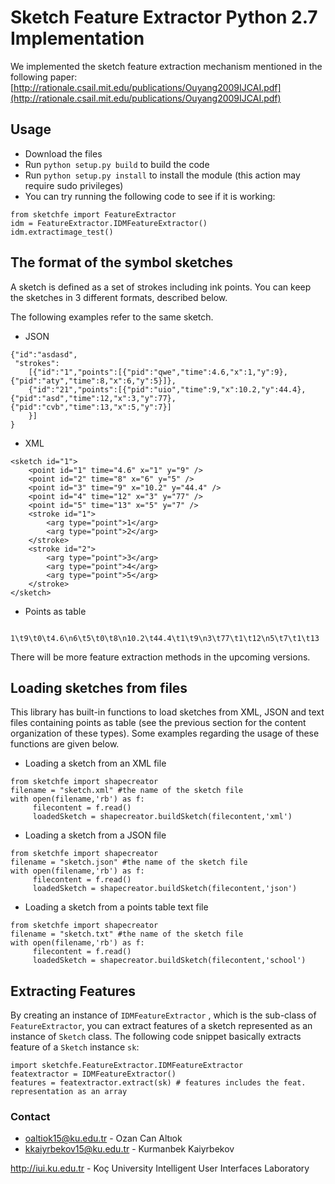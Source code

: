 # Sketch Feature Extractor Python 2.7 Implementation
We implemented the sketch feature extraction mechanism mentioned in the following paper:
[http://rationale.csail.mit.edu/publications/Ouyang2009IJCAI.pdf](http://rationale.csail.mit.edu/publications/Ouyang2009IJCAI.pdf)

## Usage
* Download the files
* Run ```python setup.py build``` to build the code
* Run ```python setup.py install``` to install the module (this action may require sudo privileges)
* You can try running the following code to see if it is working:

```
from sketchfe import FeatureExtractor
idm = FeatureExtractor.IDMFeatureExtractor()
idm.extractimage_test()
```

## The format of the symbol sketches
A sketch is defined as a set of strokes including ink points. You can keep the sketches in 3 different formats, described below.

The following examples refer to the same sketch.

* JSON
```
{"id":"asdasd",
 "strokes":
	[{"id":"1","points":[{"pid":"qwe","time":4.6,"x":1,"y":9},{"pid":"aty","time":8,"x":6,"y":5}]},
	{"id":"21","points":[{"pid":"uio","time":9,"x":10.2,"y":44.4},{"pid":"asd","time":12,"x":3,"y":77},{"pid":"cvb","time":13,"x":5,"y":7}]
	}]
}
```

* XML
```
<sketch id="1">
	<point id="1" time="4.6" x="1" y="9" />
	<point id="2" time="8" x="6" y="5" />
	<point id="3" time="9" x="10.2" y="44.4" />
	<point id="4" time="12" x="3" y="77" />
	<point id="5" time="13" x="5" y="7" />
	<stroke id="1">
		<arg type="point">1</arg>
		<arg type="point">2</arg>
	</stroke>
	<stroke id="2">
		<arg type="point">3</arg>
		<arg type="point">4</arg>
		<arg type="point">5</arg>
	</stroke>
</sketch>
```

* Points as table
```
    1\t9\t0\t4.6\n6\t5\t0\t8\n10.2\t44.4\t1\t9\n3\t77\t1\t12\n5\t7\t1\t13
```

There will be more feature extraction methods in the upcoming versions.

## Loading sketches from files
This library has built-in functions to load sketches from XML, JSON and text files containing points as table (see the previous section for the content organization of these types). Some examples regarding the usage of these functions are given below.

* Loading a sketch from an XML file
```
from sketchfe import shapecreator
filename = "sketch.xml" #the name of the sketch file
with open(filename,'rb') as f:
     filecontent = f.read()
     loadedSketch = shapecreator.buildSketch(filecontent,'xml')
```

* Loading a sketch from a JSON file
```
from sketchfe import shapecreator
filename = "sketch.json" #the name of the sketch file
with open(filename,'rb') as f:
     filecontent = f.read()
     loadedSketch = shapecreator.buildSketch(filecontent,'json')
```

* Loading a sketch from a points table text file
```
from sketchfe import shapecreator
filename = "sketch.txt" #the name of the sketch file
with open(filename,'rb') as f:
     filecontent = f.read()
     loadedSketch = shapecreator.buildSketch(filecontent,'school')
```

## Extracting Features
By creating an instance of `IDMFeatureExtractor` , which is the sub-class of `FeatureExtractor`, you can extract features of a sketch represented as an instance of `Sketch` class. The following code snippet basically extracts feature of a `Sketch` instance `sk`:

```
import sketchfe.FeatureExtractor.IDMFeatureExtractor
featextractor = IDMFeatureExtractor()
features = featextractor.extract(sk) # features includes the feat. representation as an array
```

### Contact
* oaltiok15@ku.edu.tr - Ozan Can Altıok
* kkaiyrbekov15@ku.edu.tr - Kurmanbek Kaiyrbekov

http://iui.ku.edu.tr - Koç University Intelligent User Interfaces Laboratory
